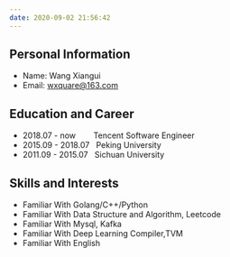 ```yaml
---
date: 2020-09-02 21:56:42
---
```


## Personal Information
- Name:  Wang Xiangui
- Email: wxquare@163.com

## Education and Career
- 2018.07 - now &nbsp;&nbsp;&nbsp;&nbsp;&nbsp;&nbsp; Tencent Software Engineer
- 2015.09 - 2018.07 &nbsp;  Peking University 
- 2011.09 - 2015.07 &nbsp; Sichuan University

## Skills and Interests
- Familiar With Golang/C++/Python
- Familiar With Data Structure and Algorithm, Leetcode
- Familiar With Mysql, Kafka
- Familiar With Deep Learning Compiler,TVM
- Familiar With English





